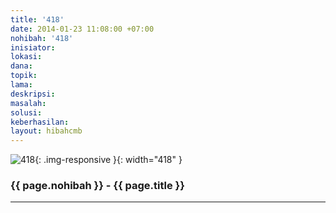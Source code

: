 ```yaml
---
title: '418'
date: 2014-01-23 11:08:00 +07:00
nohibah: '418'
inisiator:
lokasi:
dana:
topik:
lama:
deskripsi:
masalah:
solusi:
keberhasilan:
layout: hibahcmb
---
```


![418](/static/img/hibahcmb/418.png){: .img-responsive }{: width="418" }

### {{ page.nohibah }} - {{ page.title }}

---
